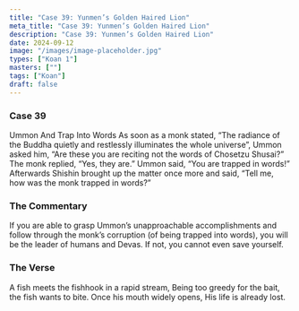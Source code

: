 ```yaml
---
title: "Case 39: Yunmen’s Golden Haired Lion"
meta_title: "Case 39: Yunmen’s Golden Haired Lion"
description: "Case 39: Yunmen’s Golden Haired Lion"
date: 2024-09-12
image: "/images/image-placeholder.jpg"
types: ["Koan 1"]
masters: [""]
tags: ["Koan"]
draft: false
---
```


### Case 39

Ummon And Trap Into Words
As soon as a monk stated, “The radiance of the Buddha quietly and restlessly illuminates the whole universe”, Ummon asked him, “Are these you are reciting not the words of Chosetzu Shusai?” The monk replied, “Yes, they are.” Ummon said, “You are trapped in words!” Afterwards Shishin brought up the matter once more and said, “Tell me, how was the monk trapped in words?”

### The Commentary
If you are able to grasp Ummon’s unapproachable accomplishments and follow through the monk’s corruption (of being trapped into words), you will be the leader of humans and Devas. If not, you cannot even save yourself.

### The Verse
A fish meets the fishhook in a rapid stream,
Being too greedy for the bait, the fish wants to bite. Once his mouth widely opens,
His life is already lost.
